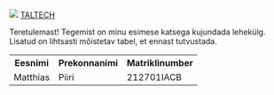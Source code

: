  <img src="https://avatars.mds.yandex.net/i?id=67e9eb41c8983870df29d6704dcf7c43-4579607-images-thumbs&n=13">
  <a href="https://taltech.ee/">TALTECH</a>
 <p>
Teretulemast! Tegemist on minu esimese katsega kujundada lehekülg. Lisatud on lihtsasti mõistetav tabel, et ennast tutvustada.
<p>
<table>
  <tr>
    <th>Eesnimi</th>
    <th>Prekonnanimi</th>
    <th>Matriklinumber</th>
  <tr>
    <td>Matthias</td>
    <td>Piiri</td>
    <td>212701IACB</td>

